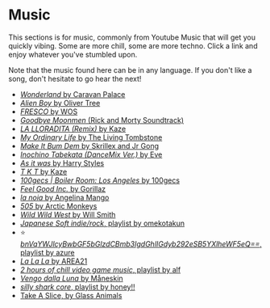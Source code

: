 # Music

This sections is for music, commonly from Youtube Music that will get you quickly vibing. Some are more chill, some are more techno. Click a link and enjoy whatever you've stumbled upon.

Note that the music found here can be in any language. If you don't like a song, don't hesitate to go hear the next!

- [*Wonderland* by Caravan Palace](https://music.youtube.com/watch?v=r2VBv8Bn41w&si=gRKTKntJtrzFBOa9)
- [*Alien Boy* by Oliver Tree](https://music.youtube.com/watch?v=ZYMbaptI5Xo&si=cMddXVmLRa1xh0Gn)
- [*FRESCO* by WOS](https://music.youtube.com/watch?v=wvdGujalOs0&si=gIUzEogJ3jbF1R-f)
- [*Goodbye Moonmen* (Rick and Morty Soundtrack)](https://music.youtube.com/watch?v=AlN7Gmr_D4A&si=KLKNX6QT5y_ytYvX)
- [*LA LLORADITA (Remix)* by Kaze](https://music.youtube.com/watch?v=WDPwiD8Qk4c&si=0xhj5yenB1u1GvFl)
- [*My Ordinary Life* by The Living Tombstone](https://music.youtube.com/watch?v=MURua52_YPg&si=7um3cTrgGytrHfQ-)
- [*Make It Bum Dem* by Skrillex and Jr Gong](https://music.youtube.com/watch?v=vY6B8uj1plY&si=uaJeWnS5p0Yl3W_a)
- [*Inochino Tabekata (DanceMix Ver.)* by Eve](https://music.youtube.com/watch?v=AbmBoFPKQSo&si=fW1Va791R1HdAogM)
- [*As it was* by Harry Styles](https://music.youtube.com/watch?v=nujn6wbr-e8&si=jM-cpUrIJiYgGEYM)
- [*T K T* by Kaze](https://music.youtube.com/watch?v=Ot64yDMC6J8&si=dXOzCdqfsVWdih3q)
- [*100gecs | Boiler Room: Los Angeles* by 100gecs](https://music.youtube.com/watch?v=8NWHnWbpxmc&si=2Ed7UiUCRX8pnOmf)
- [*Feel Good Inc.* by Gorillaz](https://music.youtube.com/watch?v=NxxjLD2pmlk&si=19rgKoxbAfqTW9hp)
- [*la noia* by Angelina Mango](https://music.youtube.com/watch?v=surRzzku4Ig&si=feG601IZORO2UAvl)
- [*505* by Arctic Monkeys](https://music.youtube.com/watch?v=qU9mHegkTc4&si=S_n1rtvVkxyxQICO)
- [*Wild Wild West* by Will Smith](https://music.youtube.com/watch?v=_zXKtfKnfT8&si=jE0zb1iwK_eVOiSZ)
- [*Japanese Soft indie/rock*, playlist by omekotakun](https://music.youtube.com/watch?v=DXKojYz25Gw&si=ici5OJt0wHBdmXO4)
- :star: [*bnVqYWJlcyBwbGF5bGlzdCBmb3IgdGhlIGdyb292eSB5YXlheWF5eQ==*, playlist by azure](https://music.youtube.com/watch?v=Hti1jmkMrnU&si=OdjuiRVuCDAriOBb)
- [*La La La* by AREA21](https://music.youtube.com/watch?v=R22S-jKLFzY&si=xZI6IEMcLf1EwMAt)
- [*2 hours of chill video game music*, playlist by alf](https://music.youtube.com/watch?v=JJis0sld2cM&si=vWchVWtjG-xH3fyE)
- [*Vengo dalla Luna* by Måneskin](https://music.youtube.com/watch?v=4X0CaN5RU0M&si=oxx-ekDF4-Rfns6W)
- [*silly shark core*, playlist by honey!!](https://music.youtube.com/watch?v=7FEhvFgBSq4&si=xvAbFxDRY7G1_Kgd)
- [Take A Slice, by Glass Animals](https://music.youtube.com/watch?v=WS0ZqIWSy84&si=cnW7G5GTB6dTpqaZ)